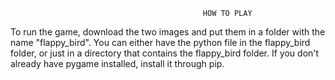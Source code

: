                                                HOW TO PLAY
  
 To run the game, download the two images and put them in a folder with the name "flappy_bird".
 You can either have the python file in the flappy_bird folder, or just in a directory that contains the flappy_bird folder.
 If you don't already have pygame installed, install it through pip.
